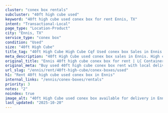 ```yaml
---
cluster: "conex box rentals"
subcluster: "40ft high cube used"
keyword: "40ft high cube used conex box for rent Ennis, TX"
intent: "Transactional-Local"
page_type: "Location-Product"
city: "Ennis, TX"
service_type: "conex box"
condition: "Used"
size: "40ft High Cube"
title_tag: "40ft High Cube High Cube Cqf Used conex box Sales in Ennis | LC Container"
meta_description: "40ft High Cube used conex box sales in Ennis. High cube containers with extra height. Fast delivery, competitive pricing. Serving conex boxes area. Quote ID: MOK. Call (214) 524-4168 for your free quote today."
original_title: "Ennis 40ft high cube conex box for rent | LC Container"
original_meta: "Buy used 40ft high cube conex box rent with local delivery in Ennis, TX. LC Container — local Since 2003. Request a fast quote today."
url_slug: "/ennis/rent/40ft-high-cube/conex-boxes/used"
h1: "Rent 40ft high cube used conex box in Ennis"
internal_links: "/ennis/conex-boxes/rentals"
priority: 3
notes: "2"
noindex: true
image_alt: "40ft High Cube used conex box available for delivery in Ennis"
last_updated: "2025-10-20"
---
```


<!-- TODO: Add unique city/inventory copy, images, and internal links here. -->
